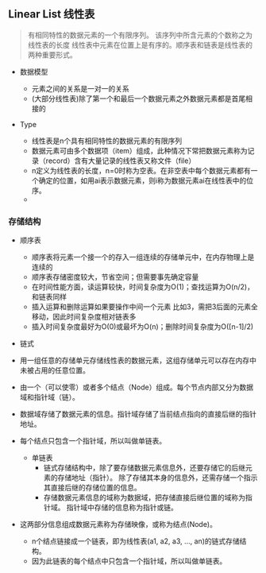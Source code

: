 ## Linear List 线性表
> 有相同特性的数据元素的一个有限序列。 该序列中所含元素的个数称之为线性表的长度
线性表中元素在位置上是有序的。顺序表和链表是线性表的两种重要形式。

* 数据模型
  * 元素之间的关系是一对一的关系
  * (大部分线性表)除了第一个和最后一个数据元素之外数据元素都是首尾相接的 


* Type
  * 线性表是n个具有相同特性的数据元素的有限序列
  * 数据元素可由多个数据项（item）组成，此种情况下常把数据元素称为记录（record）含有大量记录的线性表又称文件（file）
  * n定义为线性表的长度，n=0时称为空表。在非空表中每个数据元素都有一个确定的位置，如用ai表示数据元素，则i称为数据元素ai在线性表中的位序。
  * 
  
### 存储结构
 * 顺序表
   * 顺序表将元素一个接一个的存入一组连续的存储单元中，在内存物理上是连续的
    * 顺序表存储密度较大，节省空间；但需要事先确定容量
    * 在时间性能方面，读运算较快，时间复杂度为O(1)；查找运算为O(n/2)，和链表同样
    * 插入运算和删除运算如果要操作中间一个元素 比如3，需把3后面的元素全移动，因此时间复杂度相对链表多
    * 插入时间复杂度最好为O(0)或最坏为O(n)；删除时间复杂度为O([n-1]/2)
   

* 链式
 * 用一组任意的存储单元存储线性表的数据元素，这组存储单元可以存在内存中未被占用的任意位置。
 * 由一个（可以使零）或者多个结点（Node）组成。每个节点内部又分为数据域和指针域（链）。
 * 数据域存储了数据元素的信息。指针域存储了当前结点指向的直接后继的指针地址。
 * 每个结点只包含一个指针域，所以叫做单链表。
    * 单链表
        * 链式存储结构中，除了要存储数据元素信息外，还要存储它的后继元素的存储地址（指针）。
          除了存储其本身的信息外，还需存储一个指示其直接后继的存储位置的信息。
      * 存储数据元素信息的域称为数据域，把存储直接后继位置的域称为指针域。
        指针域中存储的信息称为指针或链。

  * 这两部分信息组成数据元素称为存储映像，或称为结点(Node)。
    * n个结点链接成一个链表，即为线性表(a1, a2, a3, …, an)的链式存储结构。
    * 因为此链表的每个结点中只包含一个指针域，所以叫做单链表。
